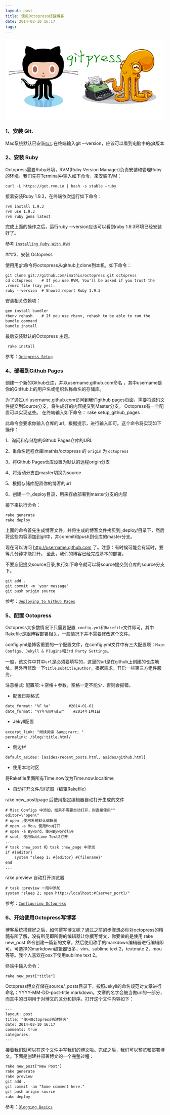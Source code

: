 ```yaml
---
layout: post
title: 使用Octopress搭建博客
date: 2014-02-10 16:17
tags:
---
```


![](/assets/images/2014/02/github_page_and-octopress.png)


### 1、安装 Git.

Mac系统默认已安装[`Git`](http://git-scm.com).在终端输入git --version，应该可以看到电脑中的git版本


### 2、安装 Ruby

Octopress需要Ruby环境，RVM(Ruby Version Manager)负责安装和管理Ruby的环境。我们先在Terminal中输入如下命令，来安装RVM：

```
curl -L https://get.rvm.io | bash -s stable —ruby
```

接着安装Ruby 1.9.3，在终端依次运行如下命令：

```
rvm install 1.9.3
rvm use 1.9.3
rvm ruby gems latest
```

完成上面的操作之后，运行ruby --version应该可以看到ruby 1.9.3环境已经安装好了。

参考  [`Installing Ruby With RVM`](http://octopress.org/docs/setup/rvm/)


###3、安装 Octopress

使用用git命令将octopress从github上clone到本机，如下命令： 

```
git clone git://github.com/imathis/octopress.git octopress
cd octopress    # If you use RVM, You'll be asked if you trust the .rvmrc file (say yes).
ruby --version  # Should report Ruby 1.9.3
```

安装相关依赖项：

```
gem install bundler
rbenv rehash    # If you use rbenv, rehash to be able to run the bundle command
bundle install
```

最后安装默认的Octopress 主题。

```
 rake install
```

参考：[`Octopress Setup`](http://octopress.org/docs/setup/)


### 4、部署到Github Pages

创建一个新的Github仓库，并以username.github.com命名 ，其中username是你的GitHub上的用户名或组织名称命名的存储库。 

为了通过url username.github.com访问到我们github pages页面，需要将源码文件提交到Source分支，将生成好的内容提交到Master分支。 Octopress有一个配置可以实现这些。 在终端输入如下命令：
rake setup_github_pages

此命令会要求你输入仓库的url，根据提示，进行输入即可。这个命令将实现如下操作：

1、询问和存储您的Github Pages仓库的URL

2、重命名远程仓库imathis/octopress 的 `origin` 为 `octopress`

3、将Github Pages仓库设置为默认的远程origin分支

4、将活动分支由master切换为source

5、根据存储库配置你的博客的url

6、创建一个_deploy目录，用来存放部署到master分支的内容


接下来执行命令：

```
rake generate
rake deploy
```

上面的命令首先生成博客文件，并将生成的博客文件拷贝到_deploy/目录下，然后将这些内容添加到git中，并commit和push到仓库的master分支。

现在可以访问 http://username.github.com 了。注意：有时候可能会有延时，要等几分钟才能打开。
至此，我们的博客已经完成基本的部署。

不要忘记提交source目录,执行如下命令就可以将source提交到仓库的source分支下。

```
git add .
git commit -m 'your message'
git push origin source
```

参考：[`Deploying to Github Pages`](http://octopress.org/docs/deploying/github/)


### 5、配置 Octopress

Octopress大多数情况下只需要配置`_config.yml`和`Rakefile`文件即可。其中Rakefile是跟博客部署相关，一般情况下并不需要修改这个文件。

config.yml是博客重要的一个配置文件，在config.yml文件中有三大配置项：`Main Configs`、`Jekyll & Plugins`和`3rd Party Settings`。

一般，该文件中其中`url`是必须要填写的，这里的url是在github上创建的仓库地址。另外再修改一下`title`,`subtitle`,`author`，根据需求，开启一些第三方组件服务。

注意格式: 配置项:＋空格＋参数，空格一定不能少，否则会报错。

* 配置日期格式

```
date_format: "%F %a"  		#2014-01-01    
date_format: "%Y年%m月%d日"	#2014年1月1日
```

* Jekyll配置

```
excerpt_link: "继续阅读 &amp;rarr; "
permalink: /blog/:title.html/
```

* 侧边栏

```
default_asides: [asides/recent_posts.html, asides/github.html]
```

* 使用本地时区

将Rakefile里面所有Time.now改为Time.now.localtime

* 自动打开文件/浏览器（编辑Rakefile）


rake new_post/page 后使用指定编辑器自动打开生成的文件 

```
# Misc Configs 中添加，如果不需要自动打开，则直接使用""
editor=\"open\"
# open ,使用系统默认编辑器
# open -a Mou，使用Mou打开
# open -a Byword，使用Byword打开
# subl, 使用Sublime Text2打开 
...
# task :new_post 和 task :new_page 中添加
if #{editor}
	system "sleep 1; #{editor} #{filename}"
end
...
```

rake preview 自动打开浏览器

```
# task :preview 一段中添加
system "sleep 2; open http://localhost:#{server_port}/"
```

参考：[`Configuring Octopress`](http://octopress.org/docs/configuring/)


### 6、开始使用Octopress写博客

博客系统搭建好之后，如何撰写博文呢？通过之前的步骤想必你对octopress的精髓有所了解，没有所见即所得的编辑器让你撰写博文，你要做的是使用 rake new_post 命令创建一篇新的文章，然后使用称手的markdown编辑器进行编辑即可。可选择的markdown编辑器很多，vim，sublime text 2，textmate 2，mou等等。我个人喜欢在osx下使用sublime text 2。

终端中输入命令：

```
rake new_post["title"]
```

Octopress博文存储在source/_posts目录下，按照Jekyll的命名规范对文章进行命名：YYYY-MM-DD-post-title.markdown。文章的名字会被当做url的一部分，而其中的日期用于对博文的区分和排序。打开这个文件内容如下：

```
---
layout: post
title: "使用Octopress搭建博客"
date: 2014-02-10 16:17
comments: true
categories: 
---
```

接着我们就可以在这个文件中写我们的博文啦。完成之后，我们可以预览和部署博文。下面是创建并部署博文的一个完整过程：

```
rake new_post["New Post"]
rake generate
rake preview
git add .
git commit -am "Some comment here." 
git push origin source
rake deploy
```

参考：[`Blogging Basics`](http://octopress.org/docs/blogging/)

